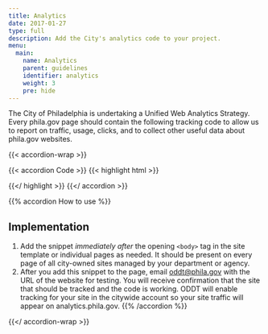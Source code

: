 ```yaml
---
title: Analytics
date: 2017-01-27
type: full
description: Add the City's analytics code to your project.
menu:
  main:
    name: Analytics
    parent: guidelines
    identifier: analytics
    weight: 3
    pre: hide
---
```


The City of Philadelphia is undertaking a Unified Web Analytics Strategy. Every phila.gov page should contain the following tracking code to allow us to report on traffic, usage, clicks, and to collect other useful data about phila.gov websites.

{{< accordion-wrap >}}

{{< accordion Code >}}
{{< highlight html >}}
<!-- Google Tag Manager [phila.gov] -->
<noscript><iframe src="https://www.googletagmanager.com/ns.html?id=GTM-MC6CR2"
height="0" width="0" style="display:none;visibility:hidden"></iframe></noscript>
<script>(function(w,d,s,l,i){w[l]=w[l]||[];w[l].push({'gtm.start':
new Date().getTime(),event:'gtm.js'});var f=d.getElementsByTagName(s)[0],
j=d.createElement(s),dl=l!='dataLayer'?'&l='+l:'';j.async=true;j.src=
'https://www.googletagmanager.com/gtm.js?id='+i+dl;f.parentNode.insertBefore(j,f);
})(window,document,'script','dataLayer','GTM-MC6CR2');</script>
<!-- End Google Tag Manager -->
{{</ highlight >}}
{{</ accordion >}}


{{% accordion How to use %}}
## Implementation

1. Add the snippet *immediately after* the opening `<body>` tag in the site template or individual pages as needed. It should be present on every page of all city-owned sites managed by your department or agency.
2. After you add this snippet to the page, email <a href="mailto:oddt@phila.gov">oddt@phila.gov</a> with the URL of the website for testing. You will receive confirmation that the site that should be tracked and the code is working. ODDT will enable tracking for your site in the citywide account so your site traffic will appear on analytics.phila.gov.
{{% /accordion %}}


{{</ accordion-wrap >}}
